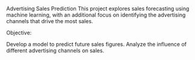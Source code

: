 Advertising Sales Prediction
This project explores sales forecasting using machine learning, with an additional focus on identifying the advertising channels that drive the most sales.

Objective:

Develop a model to predict future sales figures.
Analyze the influence of different advertising channels on sales.
